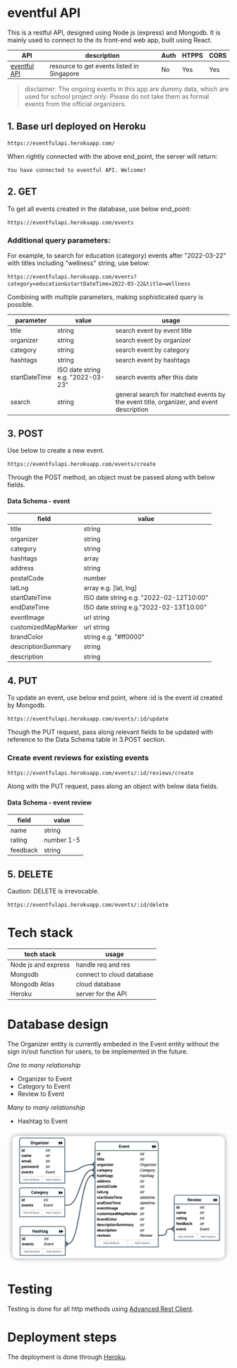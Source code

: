 # eventful API
This is a restful API, designed using Node js (express) and Mongodb. It is mainly used to connect to the its front-end web app, built using React.



| API  | description | Auth  | HTPPS  | CORS  |
| ------------- | ------------- | ------------- |------------- |------------- |
| [eventful API](https://eventfulapi.herokuapp.com/)   | resource to get events listed in Singapore  | No  |Yes |Yes |



>disclaimer: The ongoing events in this app are dummy data, which are used for school project <em>only</em>. Please do not take them as formal events from the official organizers.


## 1. Base url deployed on Heroku
```
https://eventfulapi.herokuapp.com/
```

When rightly connected with the above end_point, the server will return:

```
You have connected to eventful API. Welcome!
```

## 2. GET
To get all events created in the database, use below end_point:
```
https://eventfulapi.herokuapp.com/events
```

### Additional query parameters:

For example, to search for education (category) events after "2022-03-22" with titles including "wellness" string, use below:
```
https://eventfulapi.herokuapp.com/events?category=education&startDateTime=2022-03-22&title=wellness
```
Combining with multiple parameters, making sophisticated query is possible.

| parameter  | value | usage  | 
| ------------- | ------------- | ------------- |
| title  | string  | search event by event title  |
| organizer  | string  | search event by organizer  |
| category  | string  | search event by category  |
| hashtags  | string |search event by hashtags  |
| startDateTime  | ISO date string e.g. "2022-03-23" |search events after this date  |
| search  | string |general search for matched events by the event title, organizer, and event description   |

## 3. POST
Use below to create a new event.
```
https://eventfulapi.herokuapp.com/events/create
```

Through the POST method, an object must be passed along with below fields.

#### Data Schema - event
| field  | value |
| ------------- | ------------- |
| title  | string  | 
| organizer  | string  | 
| category  | string  | 
| hashtags  | array  | 
| address  | string  | 
| postalCode  | number  | 
| latLng  | array e.g. [lat, lng]  | 
| startDateTime  | ISO date string e.g. "2022-02-12T10:00"  | 
| endDateTime  | ISO date string e.g."2022-02-13T10:00"  | 
| eventImage  | url string  | 
| customizedMapMarker  | url string  | 
| brandColor  | string e.g. "#ff0000" | 
| descriptionSummary  | string | 
| description  | string | 

## 4. PUT
To update an event, use below end point, where :id is the event id created by Mongodb.
```
https://eventfulapi.herokuapp.com/events/:id/update
```

Though the PUT request, pass along relevant fields to be updated with reference to the Data Schema table in 3.POST section.

### Create event reviews for existing events
```
https://eventfulapi.herokuapp.com/events/:id/reviews/create
```

Along with the PUT request, pass along an object with below data fields.
#### Data Schema - event review
| field  | value |
| ------------- | ------------- |
| name  | string  | 
| rating  | number 1-5  | 
| feedback  | string  | 

## 5. DELETE
Caution: DELETE is irrevocable.
```
https://eventfulapi.herokuapp.com/events/:id/delete
```

# Tech stack
| tech stack  | usage |
| ------------- | ------------- |
| Node js and express  | handle req and res |
| Mongodb  | connect to cloud database  |
| Mongodb Atlas  | cloud database |
| Heroku  | server for the API |

# Database design
The Organizer entity is currently embeded in the Event entity without the sign in/out function for users, to be implemented in the future. 

<em>One to many relationship</em>
- Organizer to Event
- Category to Event
- Review to Event

<em>Many to many relationship</em>
- Hashtag to Event

![database design](./images/dataBaseDesign.png)

# Testing
Testing is done for all http methods using [Advanced Rest Client](https://install.advancedrestclient.com/install).

# Deployment steps
The deployment is done through [Heroku](https://devcenter.heroku.com/articles/git#deploy-your-code).
